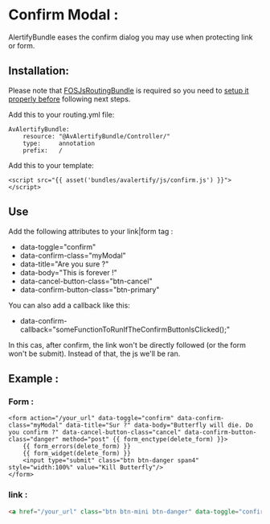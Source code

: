 Confirm Modal :
=========

AlertifyBundle eases the confirm dialog you may use when protecting link or form.

## Installation:

Please note that [FOSJsRoutingBundle](https://github.com/FriendsOfSymfony/FOSJsRoutingBundle/blob/master/Resources/doc/index.md#installation) is required so you need to [setup it properly before](https://github.com/FriendsOfSymfony/FOSJsRoutingBundle/blob/master/Resources/doc/index.md#installation) following next steps.

Add this to your routing.yml file:

	AvAlertifyBundle:
	    resource: "@AvAlertifyBundle/Controller/"
	    type:     annotation
	    prefix:   /

Add this to your template:

    <script src="{{ asset('bundles/avalertify/js/confirm.js') }}"></script>

## Use

Add the following attributes to your link|form tag :

- data-toggle="confirm"
- data-confirm-class="myModal"
- data-title="Are you sure ?"
- data-body="This is forever !"
- data-cancel-button-class="btn-cancel"
- data-confirm-button-class="btn-primary"

You can also add a callback like this:
 
- data-confirm-callback="someFunctionToRunIfTheConfirmButtonIsClicked();"

In this cas, after confirm, the link won't be directly followed (or the form won't be submit).
Instead of that, the js we'll be ran.

## Example :

### Form :

	<form action="/your_url" data-toggle="confirm" data-confirm-class="myModal" data-title="Sur ?" data-body="Butterfly will die. Do you confirm ?" data-cancel-button-class="cancel" data-confirm-button-class="danger" method="post" {{ form_enctype(delete_form) }}>
		{{ form_errors(delete_form) }}
		{{ form_widget(delete_form) }}
        <input type="submit" class="btn btn-danger span4" style="width:100%" value="Kill Butterfly"/>
    </form>

### link :

```html
<a href="/your_url" class="btn btn-mini btn-danger" data-toggle="confirm" data-title="Are you sure ?" data-body="Kittens will suffer ! Do you confirm ?" data-cancel-button-class="cancel" data-confirm-button-class="danger">Burn some cats</a>
```

